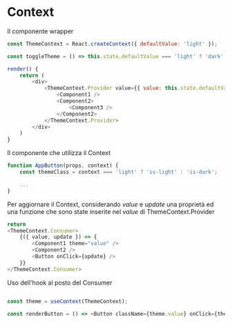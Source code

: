 # Context

Il componente wrapper

```javascript
const ThemeContext = React.createContext({ defaultValue: 'light' });

const toggleTheme = () => this.state.defaultValue === 'light' ? 'dark' : 'light' ;

render() {
    return (
        <div>
            <ThemeContext.Provider value={{ value: this.state.defaultValue, update: toggleTheme }>
                <Component1 />
                <Component2>
                    <Component3 />
                </Component2>
            </ThemeContext.Provider>
        </div>
    )
}
```

Il componente che utilizza il Context

```javascript
function AppButton(props, context) {
    const themeClass = context === 'light' ? 'is-light' : 'is-dark';

    ...
}
```

Per aggiornare il Context, considerando *value* e *update* una proprietà ed una funzione che sono state inserite nel *value* di ThemeContext.Provider
```javascript
return 
<ThemeContext.Consumer>
    {({ value, update }) => {
        <Component1 theme="value" />
        <Component2 />
        <Button onClick={update} />
    }}
</ThemeContext.Consumer>
```

Uso dell'hook al posto del Consumer
```javascript

const theme = useContext(ThemeContext);

const renderButton = () => <Button className={theme.value} onClick={theme.update}>
```
